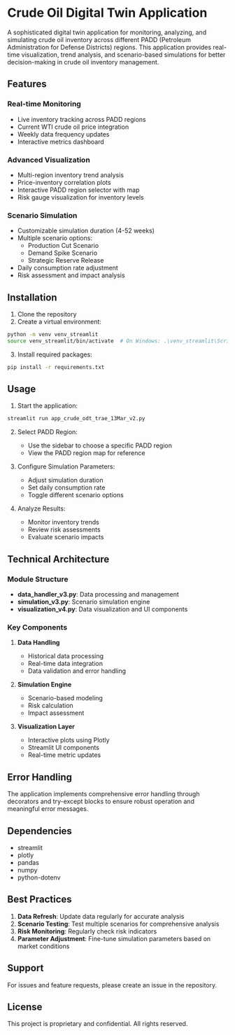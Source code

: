 # Crude Oil Digital Twin Application

A sophisticated digital twin application for monitoring, analyzing, and simulating crude oil inventory across different PADD (Petroleum Administration for Defense Districts) regions. This application provides real-time visualization, trend analysis, and scenario-based simulations for better decision-making in crude oil inventory management.

## Features

### Real-time Monitoring
- Live inventory tracking across PADD regions
- Current WTI crude oil price integration
- Weekly data frequency updates
- Interactive metrics dashboard

### Advanced Visualization
- Multi-region inventory trend analysis
- Price-inventory correlation plots
- Interactive PADD region selector with map
- Risk gauge visualization for inventory levels

### Scenario Simulation
- Customizable simulation duration (4-52 weeks)
- Multiple scenario options:
  - Production Cut Scenario
  - Demand Spike Scenario
  - Strategic Reserve Release
- Daily consumption rate adjustment
- Risk assessment and impact analysis

## Installation

1. Clone the repository
2. Create a virtual environment:
```bash
python -m venv venv_streamlit
source venv_streamlit/bin/activate  # On Windows: .\venv_streamlit\Scripts\activate
```

3. Install required packages:
```bash
pip install -r requirements.txt
```

## Usage

1. Start the application:
```bash
streamlit run app_crude_odt_trae_13Mar_v2.py
```

2. Select PADD Region:
   - Use the sidebar to choose a specific PADD region
   - View the PADD region map for reference

3. Configure Simulation Parameters:
   - Adjust simulation duration
   - Set daily consumption rate
   - Toggle different scenario options

4. Analyze Results:
   - Monitor inventory trends
   - Review risk assessments
   - Evaluate scenario impacts

## Technical Architecture

### Module Structure

- **data_handler_v3.py**: Data processing and management
- **simulation_v3.py**: Scenario simulation engine
- **visualization_v4.py**: Data visualization and UI components

### Key Components

1. **Data Handling**
   - Historical data processing
   - Real-time data integration
   - Data validation and error handling

2. **Simulation Engine**
   - Scenario-based modeling
   - Risk calculation
   - Impact assessment

3. **Visualization Layer**
   - Interactive plots using Plotly
   - Streamlit UI components
   - Real-time metric updates

## Error Handling

The application implements comprehensive error handling through decorators and try-except blocks to ensure robust operation and meaningful error messages.

## Dependencies

- streamlit
- plotly
- pandas
- numpy
- python-dotenv

## Best Practices

1. **Data Refresh**: Update data regularly for accurate analysis
2. **Scenario Testing**: Test multiple scenarios for comprehensive analysis
3. **Risk Monitoring**: Regularly check risk indicators
4. **Parameter Adjustment**: Fine-tune simulation parameters based on market conditions

## Support

For issues and feature requests, please create an issue in the repository.

## License

This project is proprietary and confidential. All rights reserved.